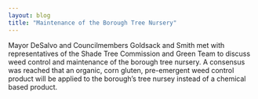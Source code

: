 ```yaml
---
layout: blog
title: "Maintenance of the Borough Tree Nursery"
---
```


Mayor DeSalvo and Councilmembers Goldsack and Smith met with representatives of the Shade Tree Commission and Green Team to discuss weed control and maintenance of the borough tree nursery.  A consensus was reached that an organic, corn gluten, pre-emergent weed control product will be applied to the borough’s tree nursey instead of a chemical based product.
